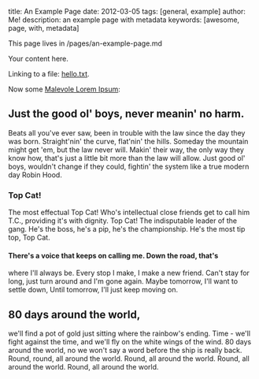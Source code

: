 title: An Example Page
date: 2012-03-05
tags: [general, example]
author: Me!
description: an example page with metadata
keywords: [awesome, page, with, metadata]

This page lives in /pages/an-example-page.md

Your content here.

Linking to a file: [hello.txt](/static/hello.txt).

Now some [Malevole Lorem Ipsum](http://www.malevole.com/mv/misc/text/):

Just the good ol' boys, never meanin' no harm. 
----------------------------------------------
Beats all you've ever saw, been in trouble with the law since the day 
they was born. Straight'nin' the curve, flat'nin' the hills. Someday the 
mountain might get 'em, but the law never will. Makin' their way, the 
only way they know how, that's just a little bit more than the law will 
allow. Just good ol' boys, wouldn't change if they could, fightin' the 
system like a true modern day Robin Hood.

### Top Cat!
The most effectual Top Cat! Who's intellectual close friends get to call 
him T.C., providing it's with dignity. Top Cat! The indisputable leader 
of the gang. He's the boss, he's a pip, he's the championship. He's the 
most tip top, Top Cat.

#### There's a voice that keeps on calling me. Down the road, that's 
where I'll always be. Every stop I make, I make a new friend. Can't 
stay for long, just turn around and I'm gone again. Maybe tomorrow, 
I'll want to settle down, Until tomorrow, I'll just keep moving on.

80 days around the world, 
-------------------------
we'll find a pot of gold just sitting where the rainbow's ending. Time - 
we'll fight against the time, and we'll fly on the white wings of the 
wind. 80 days around the world, no we won't say a word before the ship 
is really back. Round, round, all around the world. Round, all around 
the world. Round, all around the world. Round, all around the world.
